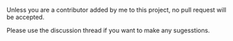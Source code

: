 Unless you are a contributor added by me to this project, no pull request will be accepted.

Please use the discussion thread if you want to make any sugesstions. 
